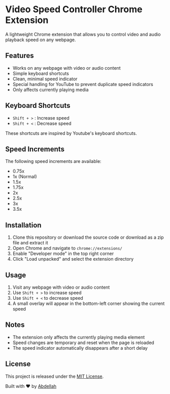 # Video Speed Controller Chrome Extension

A lightweight Chrome extension that allows you to control video and audio playback speed on any webpage.

## Features

- Works on any webpage with video or audio content
- Simple keyboard shortcuts
- Clean, minimal speed indicator
- Special handling for YouTube to prevent duplicate speed indicators
- Only affects currently playing media

## Keyboard Shortcuts

- `Shift + >` : Increase speed
- `Shift + <` : Decrease speed

These shortcuts are inspired by Youtube's keyboard shortcuts.

## Speed Increments

The following speed increments are available:
- 0.75x
- 1x (Normal)
- 1.5x
- 1.75x
- 2x
- 2.5x
- 3x
- 3.5x

## Installation

1. Clone this repository or download the source code or download as a zip file and extract it
2. Open Chrome and navigate to `chrome://extensions/`
3. Enable "Developer mode" in the top right corner
4. Click "Load unpacked" and select the extension directory

## Usage

1. Visit any webpage with video or audio content
2. Use `Shift + >` to increase speed
3. Use `Shift + <` to decrease speed
4. A small overlay will appear in the bottom-left corner showing the current speed

## Notes

- The extension only affects the currently playing media element
- Speed changes are temporary and reset when the page is reloaded
- The speed indicator automatically disappears after a short delay

## License

This project is released under the [MIT License](https://opensource.org/licenses/MIT).


Built with ❤️ by [Abdellah](https://twitter.com/_hariti)